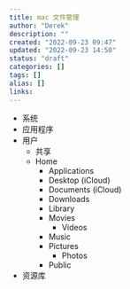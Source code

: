 ```yaml
---
title: mac 文件管理
author: "Derek"
description: ""
created: "2022-09-23 09:47"
updated: "2022-09-23 14:50"
status: "draft"
categories: []
tags: []
alias: []
links: 
---
```


- 系统
- 应用程序
- 用户
    - 共享
    - Home
        - Applications
        - Desktop (iCloud)
        - Documents (iCloud)
        - Downloads
        - Library
        - Movies
            - Videos
        - Music
        - Pictures
            - Photos
        - Public
- 资源库